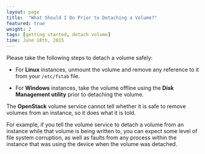 ```yaml
---
layout: page
title:  "What Should I Do Prior to Detaching a Volume?"
featured: true
weight: 2
tags: [getting started, detach volume]
time: June 18th, 2015
---
```


Please take the following steps to detach a volume safely:

* For **Linux** instances, unmount the volume and remove any reference to it from your `/etc/fstab` file.

* For **Windows** instances, take the volume offline using the **Disk Management utility** prior to detaching the volume.

The **OpenStack** volume service cannot tell whether it is safe to remove volumes from an instance, so it does what it is told.

For example, if you tell the volume service to detach a volume from an instance while that volume is being written to, you can expect some level of file system corruption, as well as faults from any process within the instance that was using the device when the volume was detached.
